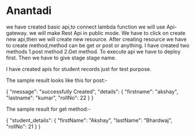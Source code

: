 # Anantadi


we have created basic api,to connect lambda function we will use Api-gateway.
we will make Rest Api in public mode.
We have to click on create new api,then we will create new resource.
After creating resource we have to create method,method can be get or post or anything.
I have created two methods
1.post method
2.Get method.
To execute api we have to deploy first.
Then we have to give stage stage name.

I have created apis for student records just for test purpose.


The sample result looks like this for post:-

{
    "message": "successfully Created",
    "details": {
        "firstname": "akshay",
        "lastname": "kumar",
        "rollNo": 22
    }
}

The sample result for get method:-

{
    "student_details": {
        "firstName": "Akshay",
        "lastName": "Bhardwaj",
        "rollNo": 21
    }
}




